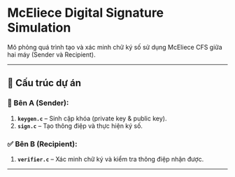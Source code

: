 # McEliece Digital Signature Simulation

Mô phỏng quá trình tạo và xác minh chữ ký số sử dụng McEliece CFS giữa hai máy (Sender và Recipient).

---

## 📌 Cấu trúc dự án

### 🔐 Bên A (Sender):
1. **`keygen.c`** – Sinh cặp khóa (private key & public key).
2. **`sign.c`** – Tạo thông điệp và thực hiện ký số.

### ✅ Bên B (Recipient):
1. **`verifier.c`** – Xác minh chữ ký và kiểm tra thông điệp nhận được.

---
